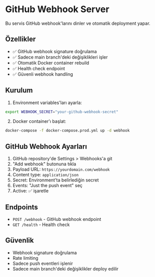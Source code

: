 # GitHub Webhook Server

Bu servis GitHub webhook'larını dinler ve otomatik deployment yapar.

## Özellikler

- ✅ GitHub webhook signature doğrulama
- ✅ Sadece main branch'deki değişiklikleri işler
- ✅ Otomatik Docker container rebuild
- ✅ Health check endpoint
- ✅ Güvenli webhook handling

## Kurulum

1. Environment variables'ları ayarla:
```bash
export WEBHOOK_SECRET="your-github-webhook-secret"
```

2. Docker container'ı başlat:
```bash
docker-compose -f docker-compose.prod.yml up -d webhook
```

## GitHub Webhook Ayarları

1. GitHub repository'de Settings > Webhooks'a git
2. "Add webhook" butonuna tıkla
3. Payload URL: `https://yourdomain.com/webhook`
4. Content type: `application/json`
5. Secret: Environment'ta belirlediğin secret
6. Events: "Just the push event" seç
7. Active: ✅ işaretle

## Endpoints

- `POST /webhook` - GitHub webhook endpoint
- `GET /health` - Health check

## Güvenlik

- Webhook signature doğrulama
- Rate limiting
- Sadece push eventleri işlenir
- Sadece main branch'deki değişiklikler deploy edilir

